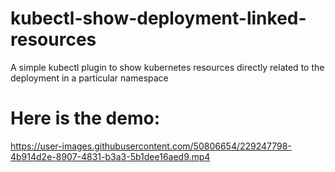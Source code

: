 # kubectl-show-deployment-linked-resources
A simple kubectl plugin to show kubernetes resources directly related to the deployment in a particular namespace

# Here is the demo:



https://user-images.githubusercontent.com/50806654/229247798-4b914d2e-8907-4831-b3a3-5b1dee16aed9.mp4

